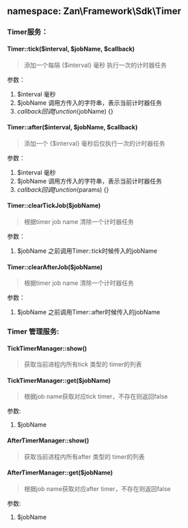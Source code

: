 
## namespace: Zan\Framework\Sdk\Timer

### Timer服务：

#### Timer::tick($interval, $jobName, $callback)

>  添加一个每隔 {$interval} 毫秒 执行一次的计时器任务

参数：

1. $interval 毫秒
2. $jobName 调用方传入的字符串，表示当前计时器任务
3. $callback 回调  function ($jobName) {}


#### Timer::after($interval, $jobName, $callback)

>  添加一个 {$interval} 毫秒后仅执行一次的计时器任务

参数：

1. $interval 毫秒
2. $jobName 调用方传入的字符串，表示当前计时器任务
3. $callback 回调  function ($params) {}


#### Timer::clearTickJob($jobName)

>  根据timer job name 清除一个计时器任务

参数：

1. $jobName 之前调用Timer::tick时候传入的jobName

#### Timer::clearAfterJob($jobName)

>  根据timer job name 清除一个计时器任务

参数：

1. $jobName 之前调用Timer::after时候传入的jobName


### Timer 管理服务:
#### TickTimerManager::show()

> 获取当前进程内所有tick 类型的 timer的列表

#### TickTimerManager::get($jobName)

> 根据job name获取对应tick timer，不存在则返回false

参数:

1. $jobName

#### AfterTimerManager::show()

> 获取当前进程内所有after 类型的 timer的列表

#### AfterTimerManager::get($jobName)

> 根据job name获取对应after timer，不存在则返回false

参数:

1. $jobName